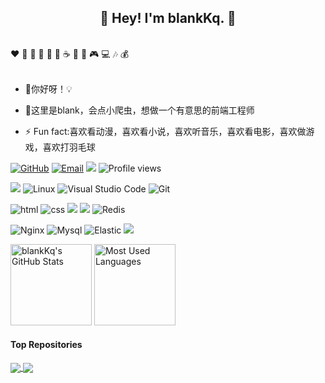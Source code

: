 <h2 align="center">👋 Hey! I'm blankKq. 🐘</h2>
<br />
❤️ 🍦 🍓 🍉 🍋 🥛 ☕ 🍗 🍟 🎮 💻 🎶 💰
<br />
<br />

- 🔭你好呀！💡

- 🤔这里是blank，会点小爬虫，想做一个有意思的前端工程师

- ⚡ Fun fact:喜欢看动漫，喜欢看小说，喜欢听音乐，喜欢看电影，喜欢做游戏，喜欢打羽毛球


[![GitHub](https://img.shields.io/badge/GitHub-181717?style=flat-square&logo=github&logoColor=white)](https://github.com/blankKq)
[![Email](https://img.shields.io/badge/QQEmail-ea4335?style=flat-square&logo=Mail.Ru)](1653571991@qq.com)
[![](https://img.shields.io/badge/CSDN-blank-blue.svg)](https://blog.csdn.net/hhkongbai?type=blog)
![Profile views](https://views.whatilearened.today/views/github/blankKq/views.svg)


![](https://img.shields.io/badge/ubuntu-20.04-<COLOR>.svg)
![Linux](https://img.shields.io/badge/-Linux-FCC624?style=flat-square&logo=linux&logoColor=black)
![Visual Studio Code](https://img.shields.io/badge/-Visual%20Studio%20Code-007acc?style=flat-square&logo=Visual%20Studio%20Code)
![Git](https://img.shields.io/badge/-Git-f05032?style=flat-square&logo=Git&logoColor=white)

![html](https://img.shields.io/badge/-html-E34F26?style=flat-square&logo=html5&logoColor=white)
![css](https://img.shields.io/badge/-css-1572B6?style=flat-square&logo=css3)
![](https://img.shields.io/badge/JavaScript-red?style=flat-square&logo=javascript) 
![](https://img.shields.io/badge/Vue.js-black?style=flat-square&logo=vue.js)
![Redis](https://img.shields.io/badge/Redis-DC382D?style=flat-square&logo=redis&logoColor=white)

![Nginx](https://img.shields.io/badge/-Nginx-269539?style=flat-square&logo=Nginx)
![Mysql](https://img.shields.io/badge/MySQL-blue?style=flat-square&logo=mysql&logoColor=black)
![Elastic](https://img.shields.io/badge/Elasticsearch-FEC514?style=flat-square&logo=Elastic&logoColor=white)
![](https://img.shields.io/badge/Cocos%20creator-blue.svg)

<img height="130px" src="https://github-readme-stats.vercel.app/api?username=blankKq&hide_title=true&show_icons=true&hide=issues&include_all_commits=true&count_private=true&theme=graywhite&hide_border=true&bg_color=45,ff7979,ffd479,fffc79,73fa79" alt="blankKq's GitHub Stats"> <img height="130px" src="https://github-readme-stats.vercel.app/api/top-langs?username=blankKq&hide_title=true&layout=compact&theme=graywhite&hide_border=true&bg_color=45,fffc79,73fa79,75f0db" alt="Most Used Languages">


#### Top Repositories


<a href="https://github.com/blankKq/PyTopicsApiExplore">
  <img align="center" src="https://github-readme-stats.vercel.app/api/pin/?username=blankKq&repo=PyTopicsApiExplore&theme=buefy" />
</a>
<a href="https://github.com/blankKq/Python_Spider_All">
  <img align="center" src="https://github-readme-stats.vercel.app/api/pin/?username=blankKq&repo=Python_Spider_All&theme=buefy" />
</a>
